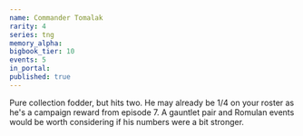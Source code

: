 ```yaml
---
name: Commander Tomalak
rarity: 4
series: tng
memory_alpha:
bigbook_tier: 10
events: 5
in_portal:
published: true
---
```


Pure collection fodder, but hits two. He may already be 1/4 on your roster as he's a campaign reward from episode 7. A gauntlet pair and Romulan events would be worth considering if his numbers were a bit stronger.
